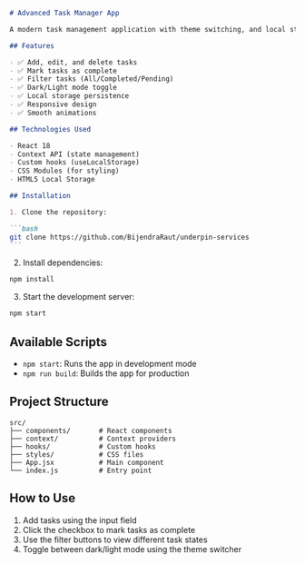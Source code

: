 ````markdown
# Advanced Task Manager App

A modern task management application with theme switching, and local storage persistence.

## Features

- ✅ Add, edit, and delete tasks
- ✅ Mark tasks as complete
- ✅ Filter tasks (All/Completed/Pending)
- ✅ Dark/Light mode toggle
- ✅ Local storage persistence
- ✅ Responsive design
- ✅ Smooth animations

## Technologies Used

- React 18
- Context API (state management)
- Custom hooks (useLocalStorage)
- CSS Modules (for styling)
- HTML5 Local Storage

## Installation

1. Clone the repository:

```bash
git clone https://github.com/BijendraRaut/underpin-services
```
````

2. Install dependencies:

```bash
npm install
```

3. Start the development server:

```bash
npm start
```

## Available Scripts

- `npm start`: Runs the app in development mode
- `npm run build`: Builds the app for production

## Project Structure

```
src/
├── components/       # React components
├── context/          # Context providers
├── hooks/            # Custom hooks
├── styles/           # CSS files
├── App.jsx           # Main component
└── index.js          # Entry point
```

## How to Use

1. Add tasks using the input field
2. Click the checkbox to mark tasks as complete
3. Use the filter buttons to view different task states
4. Toggle between dark/light mode using the theme switcher

